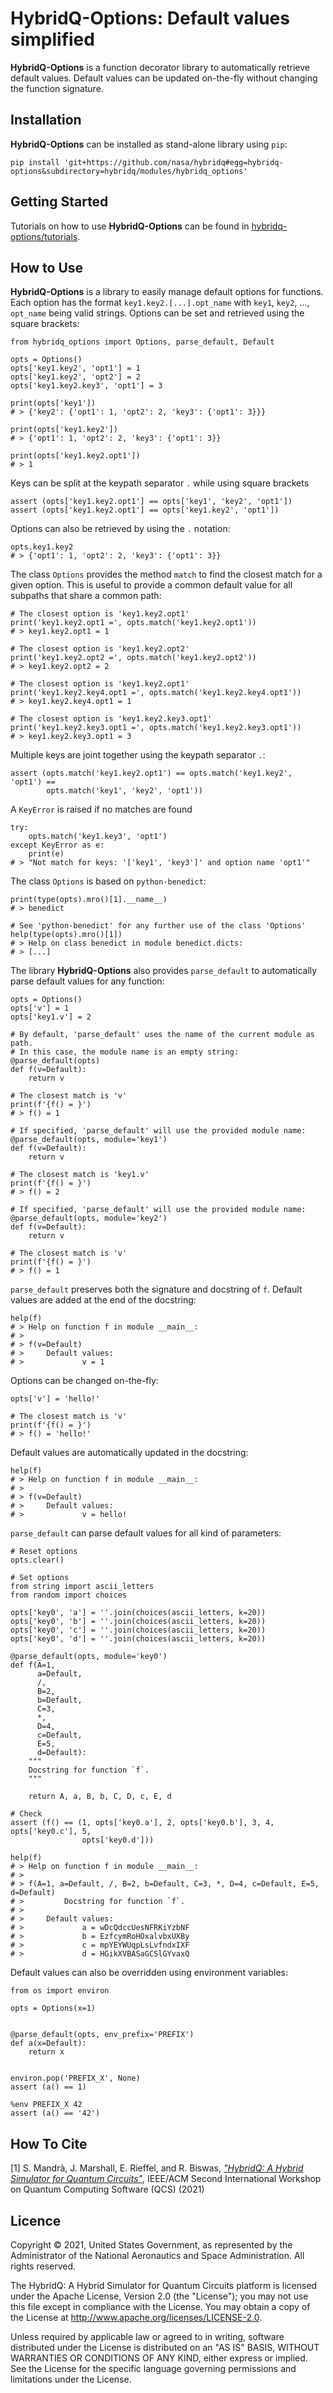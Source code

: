 # HybridQ-Options: Default values simplified

**HybridQ-Options** is a function decorator library to automatically retrieve
default values. Default values can be updated on-the-fly without changing the
function signature.

## Installation

**HybridQ-Options** can be installed as stand-alone library using `pip`:
```
pip install 'git+https://github.com/nasa/hybridq#egg=hybridq-options&subdirectory=hybridq/modules/hybridq_options'
```

## Getting Started

Tutorials on how to use **HybridQ-Options** can be found in
[hybridq-options/tutorials](https://github.com/nasa/hybridq/tree/main/hybridq/modules/hybridq_options/tutorials).

## How to Use


**HybridQ-Options** is a library to easily manage default options for functions.
Each option has the format `key1.key2.[...].opt_name` with
`key1`, `key2`, ..., `opt_name` being valid strings. Options can be set and
retrieved using the square brackets:

```
from hybridq_options import Options, parse_default, Default

opts = Options()
opts['key1.key2', 'opt1'] = 1
opts['key1.key2', 'opt2'] = 2
opts['key1.key2.key3', 'opt1'] = 3

print(opts['key1'])
# > {'key2': {'opt1': 1, 'opt2': 2, 'key3': {'opt1': 3}}}

print(opts['key1.key2'])
# > {'opt1': 1, 'opt2': 2, 'key3': {'opt1': 3}}

print(opts['key1.key2.opt1'])
# > 1
```
Keys can be split at the keypath separator `.` while using square brackets
```
assert (opts['key1.key2.opt1'] == opts['key1', 'key2', 'opt1'])
assert (opts['key1.key2.opt1'] == opts['key1.key2', 'opt1'])
```
Options can also be retrieved by using the `.` notation:
```
opts.key1.key2
# > {'opt1': 1, 'opt2': 2, 'key3': {'opt1': 3}}
```
The class `Options` provides the method `match` to find the closest match
for a given option. This is useful to provide a common default value for
all subpaths that share a common path:
```
# The closest option is 'key1.key2.opt1'
print('key1.key2.opt1 =', opts.match('key1.key2.opt1'))
# > key1.key2.opt1 = 1

# The closest option is 'key1.key2.opt2'
print('key1.key2.opt2 =', opts.match('key1.key2.opt2'))
# > key1.key2.opt2 = 2

# The closest option is 'key1.key2.opt1'
print('key1.key2.key4.opt1 =', opts.match('key1.key2.key4.opt1'))
# > key1.key2.key4.opt1 = 1

# The closest option is 'key1.key2.key3.opt1'
print('key1.key2.key3.opt1 =', opts.match('key1.key2.key3.opt1'))
# > key1.key2.key3.opt1 = 3
```
Multiple keys are joint together using the keypath separator `.`:
```
assert (opts.match('key1.key2.opt1') == opts.match('key1.key2', 'opt1') ==
        opts.match('key1', 'key2', 'opt1'))
```
A `KeyError` is raised if no matches are found
```
try:
    opts.match('key1.key3', 'opt1')
except KeyError as e:
    print(e)
# > "Not match for keys: '['key1', 'key3']' and option name 'opt1'"
```
The class `Options` is based on `python-benedict`:
```
print(type(opts).mro()[1].__name__)
# > benedict

# See 'python-benedict' for any further use of the class 'Options'
help(type(opts).mro()[1])
# > Help on class benedict in module benedict.dicts:
# > [...]
```
The library **HybridQ-Options** also provides `parse_default` to automatically
parse default values for any function:
```
opts = Options()
opts['v'] = 1
opts['key1.v'] = 2

# By default, 'parse_default' uses the name of the current module as path.
# In this case, the module name is an empty string:
@parse_default(opts)
def f(v=Default):
    return v

# The closest match is 'v'
print(f'{f() = }')
# > f() = 1

# If specified, 'parse_default' will use the provided module name:
@parse_default(opts, module='key1')
def f(v=Default):
    return v

# The closest match is 'key1.v'
print(f'{f() = }')
# > f() = 2

# If specified, 'parse_default' will use the provided module name:
@parse_default(opts, module='key2')
def f(v=Default):
    return v

# The closest match is 'v'
print(f'{f() = }')
# > f() = 1
```
`parse_default` preserves both the signature and docstring of `f`.
Default values are added at the end of the docstring:
```
help(f)
# > Help on function f in module __main__:
# >
# > f(v=Default)
# >     Default values:
# >             v = 1
```
Options can be changed on-the-fly:
```
opts['v'] = 'hello!'

# The closest match is 'v'
print(f'{f() = }')
# > f() = 'hello!'
```
Default values are automatically updated in the docstring:
```
help(f)
# > Help on function f in module __main__:
# >
# > f(v=Default)
# >     Default values:
# >             v = hello!
```

`parse_default` can parse default values for all kind of parameters:
```
# Reset options
opts.clear()

# Set options
from string import ascii_letters
from random import choices

opts['key0', 'a'] = ''.join(choices(ascii_letters, k=20))
opts['key0', 'b'] = ''.join(choices(ascii_letters, k=20))
opts['key0', 'c'] = ''.join(choices(ascii_letters, k=20))
opts['key0', 'd'] = ''.join(choices(ascii_letters, k=20))

@parse_default(opts, module='key0')
def f(A=1,
      a=Default,
      /,
      B=2,
      b=Default,
      C=3,
      *,
      D=4,
      c=Default,
      E=5,
      d=Default):
    """
    Docstring for function `f`.
    """

    return A, a, B, b, C, D, c, E, d

# Check
assert (f() == (1, opts['key0.a'], 2, opts['key0.b'], 3, 4, opts['key0.c'], 5,
                opts['key0.d']))

help(f)
# > Help on function f in module __main__:
# >
# > f(A=1, a=Default, /, B=2, b=Default, C=3, *, D=4, c=Default, E=5, d=Default)
# >         Docstring for function `f`.
# >
# >     Default values:
# >             a = wDcQdccUesNFRKiYzbNF
# >             b = EzfcymRoHOxalvbxUXBy
# >             c = mpYEYWUqpLsLvfndxIXF
# >             d = HGikXVBASaGCSlGYvaxQ
```
Default values can also be overridden using environment variables:
```
from os import environ

opts = Options(x=1)


@parse_default(opts, env_prefix='PREFIX')
def a(x=Default):
    return x


environ.pop('PREFIX_X', None)
assert (a() == 1)

%env PREFIX_X 42
assert (a() == '42')
```

## How To Cite

[1] S. Mandrà, J. Marshall, E. Rieffel, and R. Biswas, [*"HybridQ: A Hybrid
Simulator for Quantum Circuits"*](https://doi.org/10.1109/QCS54837.2021.00015),
IEEE/ACM Second International Workshop on Quantum Computing Software (QCS)
(2021)

## Licence

Copyright © 2021, United States Government, as represented by the Administrator
of the National Aeronautics and Space Administration. All rights reserved.

The HybridQ: A Hybrid Simulator for Quantum Circuits platform is licensed under
the Apache License, Version 2.0 (the "License"); you may not use this file
except in compliance with the License. You may obtain a copy of the License at
http://www.apache.org/licenses/LICENSE-2.0.

Unless required by applicable law or agreed to in writing, software distributed
under the License is distributed on an "AS IS" BASIS, WITHOUT WARRANTIES OR
CONDITIONS OF ANY KIND, either express or implied. See the License for the
specific language governing permissions and limitations under the License.
